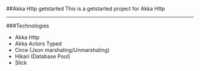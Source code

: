 ##Akka Http getstarted
This is a getstarted project for Akka Http

---
###Technologies

* Akka Http 
* Akka Actors Typed
* Circe (Json marshaling/Unmarshaling)
* Hikari (Database Pool)
* Slick 